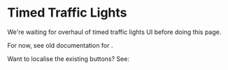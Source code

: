 # Timed Traffic Lights

We're waiting for overhaul of timed traffic lights UI before doing this page.

For now, see old documentation for [](https://tmpe.viathinksoft.com/wiki/index.php?title=Timed_traffic_lights).

Want to localise the existing buttons? See: [](Timed-Traffic-Light-Buttons.md)